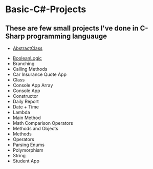 # Basic-C#-Projects
## These are few small projects I've done in C-Sharp programming languauge


- [AbstractClass](AbstractClassSubmission)
+ [BooleanLogic](ReedDecker/Basic-C-Sharp-Projects/tree/main/AbstractClassSubmission)
+ Branching
+ Calling Methods
+ Car Insurance Quote App
+ Class
+ Console App Array
+ Console App
+ Constructor
+ Daily Report
+ Date + Time
+ Lambda
+ Main Method
+ Math Comparison Operators
+ Methods and Objects
+ Methods
+ Operators
+ Parsing Enums
+ Polymorphism
+ String
+ Student App
  
